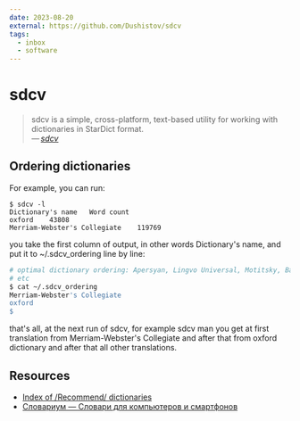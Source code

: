 ```yaml
---
date: 2023-08-20
external: https://github.com/Dushistov/sdcv
tags:
  - inbox
  - software
---
```


# sdcv

> sdcv is a simple, cross-platform, text-based utility for working with
> dictionaries in StarDict format.\
> — <cite>[sdcv](https://github.com/Dushistov/sdcv)</cite>

## Ordering dictionaries

For example, you can run:

```
$ sdcv -l
Dictionary's name   Word count
oxford    43808
Merriam-Webster's Collegiate    119769
```

you take the first column of output, in other words Dictionary's name,
and put it to ~/.sdcv_ordering line by line:

```sh
# optimal dictionary ordering: Apersyan, Lingvo Universal, Motitsky, Babylon,
# etc
$ cat ~/.sdcv_ordering
Merriam-Webster's Collegiate
oxford
$
```

that's all, at the next run of sdcv, for example sdcv man you get at first
translation from Merriam-Webster's Collegiate and after that from oxford
dictionary and after that all other translations.

## Resources

- [Index of /Recommend/ dictionaries](https://downloads.freemdict.com/Recommend/)
- [Словариум — Словари для компьютеров и смартфонов](https://dic.1963.ru/)
